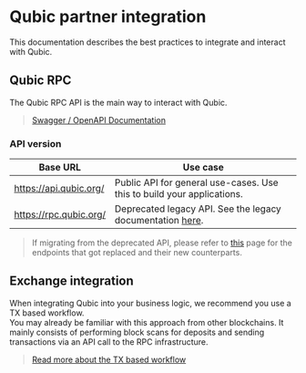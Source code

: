 # Qubic partner integration

This documentation describes the best practices to integrate and interact with Qubic.

## Qubic RPC

The Qubic RPC API is the main way to interact with Qubic.

> [Swagger / OpenAPI Documentation](swagger/qubic-query-doc.html)

### API version

| Base URL               | Use case                                                                   |
|------------------------|----------------------------------------------------------------------------|
| https://api.qubic.org/ | Public API for general use-cases. Use this to build your applications.     |
| https://rpc.qubic.org/ | Deprecated legacy API. See the legacy documentation [here](old/README.md). |

> If migrating from the deprecated API, please refer to [this](migration.md) page for the endpoints that got replaced and their new counterparts.  

## Exchange integration

When integrating Qubic into your business logic, we recommend you use a TX based workflow.  
You may already be familiar with this approach from other blockchains. It mainly consists of performing block scans for deposits 
and sending transactions via an API call to the RPC infrastructure.

> [Read more about the TX based workflow](tx-based-workflow.md)
